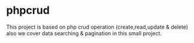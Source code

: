 # phpcrud
This project is based on php crud operation (create,read,update &amp; delete) also we cover data searching &amp; pagination in this small project.
